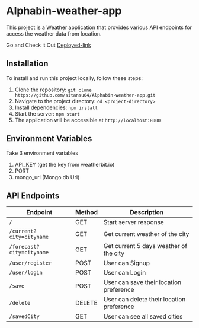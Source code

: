 # Alphabin-weather-app

This project is a Weather application that provides various API endpoints for access the weather data from location.

Go and Check it Out [Deployed-link](https://alphabin-technology-weather-app.netlify.app/)

## Installation

To install and run this project locally, follow these steps:

1. Clone the repository: `git clone https://github.com/sitansu04/Alphabin-weather-app.git`
2. Navigate to the project directory: `cd <project-directory>`
3. Install dependencies: `npm install`
4. Start the server: `npm start`
5. The application will be accessible at `http://localhost:8000`

## Environment Variables

Take 3  environment variables 
 1. API_KEY (get the key from weatherbit.io)
 2. PORT
 3. mongo_url (Mongo db Url)

## API Endpoints

| Endpoint                    | Method | Description                               |
|-----------------------------|--------|-------------------------------------------|
| `/`                         | GET    | Start server response                     |
| `/current?city=cityname`    | GET    | Get current weather of the city           |
| `/forecast?city=cityname`   | GET    | Get current 5 days weather of the city    |
| `/user/register`            | POST   | User can Signup                           |
| `/user/login`               | POST   | User can Login                            |
| `/save`                     | POST   | User can save their location preference   |
| `/delete`                   | DELETE | User can delete their location preference |
| `/savedCity`                | GET    | User can see all saved cities             |



